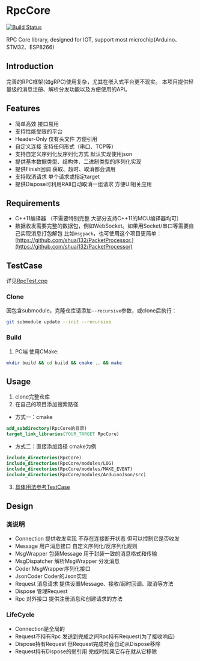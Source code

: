 # RpcCore

[![Build Status](https://github.com/shuai132/RpcCore/workflows/build/badge.svg)](https://github.com/shuai132/RpcCore/actions?workflow=build)

RPC Core library, designed for IOT, support most microchip(Arduino、STM32、ESP8266)

## Introduction
完善的RPC框架(如gRPC)使用复杂，尤其在嵌入式平台更不现实。
本项目提供轻量级的消息注册、解析分发功能以及方便使用的API。

## Features
* 简单高效 接口易用
* 支持性能受限的平台
* Header-Only 仅有头文件 方便引用
* 自定义连接 支持任何形式（串口、TCP等）
* 支持自定义序列化反序列化方式 默认实现使用json
* 提供基本数据类型、结构体、二进制类型的序列化实现
* 提供Finish回调 获取、超时、取消都会调用
* 支持取消请求 单个请求或指定target
* 提供Dispose可利用RAII自动取消一组请求 方便UI相关应用

## Requirements
* C++11编译器 （不需要特别完整 大部分支持C++11的MCU编译器均可）
* 数据收发需要完整的数据包，例如WebSocket。如果用Socket/串口等需要自己实现消息打包解包
比如`msgpack`，也可使用这个项目更简单：[https://github.com/shuai132/PacketProcessor.](https://github.com/shuai132/PacketProcessor)

## TestCase
详见[RpcTest.cpp](test/RpcTest.cpp)

### Clone
因包含submodule，克隆仓库请添加`--recursive`参数，或clone后执行：
```bash
git submodule update --init --recursive
```

### Build
1. PC端
使用CMake:
```bash
mkdir build && cd build && cmake .. && make
```

## Usage
1. clone完整仓库
2. 在自己的项目添加搜索路径
* 方式一：cmake
```cmake
add_subdirectory(RpcCore的目录)
target_link_libraries(YOUR_TARGET RpcCore)
```
* 方式二：直接添加路径 cmake为例
```cmake
include_directories(RpcCore)
include_directories(RpcCore/modules/LOG)
include_directories(RpcCore/modules/MAKE_EVENT)
include_directories(RpcCore/modules/ArduinoJson/src)
```
3. [具体用法参考TestCase](#TestCase)

## Design
### 类说明
* Connection    提供收发实现 不存在连接断开状态 但可以控制它是否收发
* Message       用户消息接口 自定义序列化/反序列化规则
* MsgWrapper    包装Message 用于封装一致的消息格式和传输
* MsgDispatcher 解析MsgWrapper 分发消息
* Coder         MsgWrapper序列化接口 
* JsonCoder     Coder的Json实现
* Request       消息请求 提供设置Message、接收/超时回调、取消等方法
* Dispose       管理Request
* Rpc           对外接口 提供注册消息和创建请求的方法
### LifeCycle
* Connection是全局的
* Request不持有Rpc 发送到完成之间Rpc持有Request(为了接收响应)
* Dispose持有Request 但Request完成时会自动从Dispose移除
* Request持有Dispose的弱引用 完成时如果它存在就从它移除
